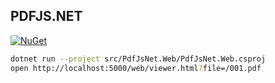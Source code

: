 ## PDFJS.NET

[![NuGet](https://img.shields.io/nuget/v/wk.PdfJsNet.svg)](https://www.nuget.org/packages/wk.PdfJsNet)

```bash
dotnet run --project src/PdfJsNet.Web/PdfJsNet.Web.csproj
open http://localhost:5000/web/viewer.html?file=/001.pdf
```
